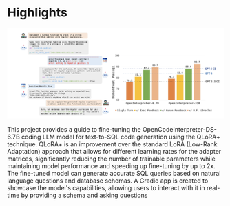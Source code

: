# Highlights

<img src="./images/opencode.png" width="750"></img>

This project provides a guide to fine-tuning the OpenCodeInterpreter-DS-6.7B coding LLM model for text-to-SQL code generation using the QLoRA+ technique. QLoRA+ is an improvement over the standard LoRA (Low-Rank Adaptation) approach that allows for different learning rates for the adapter matrices, significantly reducing the number of trainable parameters while maintaining model performance and speeding up fine-tuning by up to 2x. The fine-tuned model can generate accurate SQL queries based on natural language questions and database schemas. A Gradio app is created to showcase the model's capabilities, allowing users to interact with it in real-time by providing a schema and asking questions
